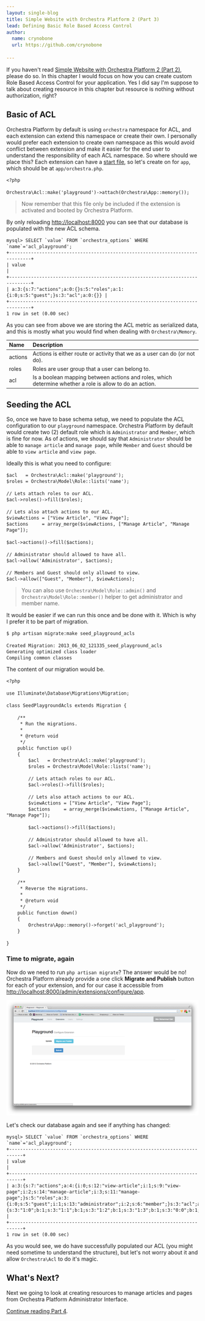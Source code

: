 ```yaml
---
layout: single-blog
title: Simple Website with Orchestra Platform 2 (Part 3)
lead: Defining Basic Role Based Access Control
author:
  name: crynobone
  url: https://github.com/crynobone

---
```


If you haven't read [Simple Website with Orchestra Platform 2 (Part 2)](/blogs/2013/06/01/simple-website-2/), please do so. In this chapter I would focus on how you can create custom Role Based Access Control for your application. Yes I did say I'm suppose to talk about creating resource in this chapter but resource is nothing without authorization, right?

## Basic of ACL

Orchestra Platform by default is using `orchestra` namespace for ACL, and each extension can extend this namespace or create their own. I personally would prefer each extension to create own namespace as this would avoid conflict between extension and make it easier for the end user to understand the responsibility of each ACL namespace. So where should we place this? Each extension can have a [start file](/docs/2.0/components/extension/usage/#start-file), so let's create on for `app`, which should be at `app/orchestra.php`.

	<?php
	
	Orchestra\Acl::make('playground')->attach(Orchestra\App::memory());

> Now remember that this file only be included if the extension is activated and booted by Orchestra Platform.

By only reloading <http://localhost:8000> you can see that our database is populated with the new ACL schema.

	mysql> SELECT `value` FROM `orchestra_options` WHERE `name`='acl_playground';
	+------------------------------------------------------------------------------+
	| value                                                                        |
	+------------------------------------------------------------------------------+
	| a:3:{s:7:"actions";a:0:{}s:5:"roles";a:1:{i:0;s:5:"guest";}s:3:"acl";a:0:{}} |
	+------------------------------------------------------------------------------+
	1 row in set (0.00 sec)

As you can see from above we are storing the ACL metric as serialized data, and this is mostly what you would find when dealing with `Orchestra\Memory`.

Name     | Description
:--------|:-----------------------
actions  | Actions is either route or activity that we as a user can do (or not do).
roles    | Roles are user group that a user can belong to.
acl      | Is a boolean mapping between actions and roles, which determine whether a role is allow to do an action.

## Seeding the ACL

So, once we have to base schema setup, we need to populate the ACL configuration to our `playground` namespace. Orchestra Platform by default would create two (2) default role which is `Administrator` and `Member`, which is fine for now. As of actions, we should say that `Administrator` should be able to `manage article` and `manage page`, while `Member` and `Guest` should be able to `view article` and `view page`.

Ideally this is what you need to configure:

	$acl   = Orchestra\Acl::make('playground');
	$roles = Orchestra\Model\Role::lists('name');

	// Lets attach roles to our ACL.
	$acl->roles()->fill($roles);

	// Lets also attach actions to our ACL.
	$viewActions = ["View Article", "View Page"];
	$actions     = array_merge($viewActions, ["Manage Article", "Manage Page"]);
	
	$acl->actions()->fill($actions);

	// Administrator should allowed to have all.
	$acl->allow('Administrator', $actions);

	// Members and Guest should only allowed to view.
	$acl->allow(["Guest", "Member"], $viewActions);

> You can also use `Orchestra\Model\Role::admin()` and `Orchestra\Model\Role::member()` helper to get administrator and member name.

It would be easier if we can run this once and be done with it. Which is why I prefer it to be part of migration.

	$ php artisan migrate:make seed_playground_acls
	
	Created Migration: 2013_06_02_121335_seed_playground_acls
	Generating optimized class loader
	Compiling common classes

The content of our migration would be.

	<?php

	use Illuminate\Database\Migrations\Migration;

	class SeedPlaygroundAcls extends Migration {

		/**
		 * Run the migrations.
		 *
		 * @return void
		 */
		public function up()
		{
			$acl   = Orchestra\Acl::make('playground');
			$roles = Orchestra\Model\Role::lists('name');

			// Lets attach roles to our ACL.
			$acl->roles()->fill($roles);

			// Lets also attach actions to our ACL.
			$viewActions = ["View Article", "View Page"];
			$actions     = array_merge($viewActions, ["Manage Article", "Manage Page"]);
			
			$acl->actions()->fill($actions);

			// Administrator should allowed to have all.
			$acl->allow('Administrator', $actions);

			// Members and Guest should only allowed to view.
			$acl->allow(["Guest", "Member"], $viewActions);
		}

		/**
		 * Reverse the migrations.
		 *
		 * @return void
		 */
		public function down()
		{
			Orchestra\App::memory()->forget('acl_playground');
		}

	}

### Time to migrate, again

Now do we need to run `php artisan migrate`? The answer would be no! Orchestra Platform already provide a one click **Migrate and Publish** button for each of your extension, and for our case it accessible from <http://localhost:8000/admin/extensions/configure/app>.

![Migrate and Publish](/blogs/assets/2013/06/migrate-and-publish.png)

Let's check our database again and see if anything has changed:

	mysql> SELECT `value` FROM `orchestra_options` WHERE `name`='acl_playground';
	+---------------------------------------------------------------------------+
	| value                                                                     |
	+---------------------------------------------------------------------------+
	| a:3:{s:7:"actions";a:4:{i:0;s:12:"view-article";i:1;s:9:"view-page";i:2;s:14:"manage-article";i:3;s:11:"manage-page";}s:5:"roles";a:3:{i:0;s:5:"guest";i:1;s:13:"administrator";i:2;s:6:"member";}s:3:"acl";a:8:{s:3:"1:0";b:1;s:3:"1:1";b:1;s:3:"1:2";b:1;s:3:"1:3";b:1;s:3:"0:0";b:1;s:3:"0:1";b:1;s:3:"2:0";b:1;s:3:"2:1";b:1;}}                        |
	+---------------------------------------------------------------------------+
	1 row in set (0.00 sec)

As you would see, we do have successfully populated our ACL (you might need sometime to understand the structure), but let's not worry about it and allow `Orchestra\Acl` to do it's magic.

## What's Next?

Next we going to look at creating resources to manage articles and pages from Orchestra Platform Administrator Interface. 

[Continue reading Part 4](/blogs/2013/06/02/simple-website-4).
